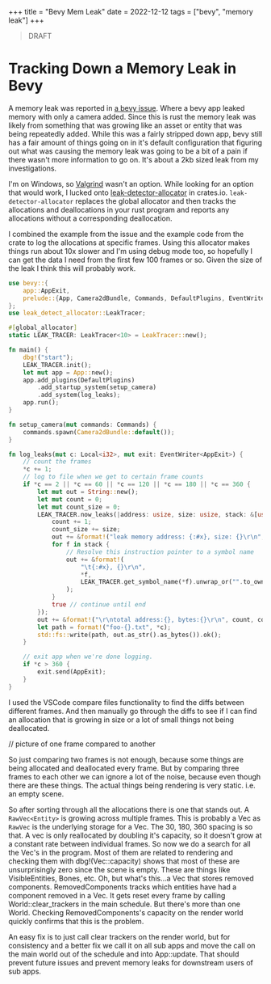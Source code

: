 +++
title = "Bevy Mem Leak"
date = 2022-12-12
tags = ["bevy", "memory leak"]
+++

> DRAFT

# Tracking Down a Memory Leak in Bevy

A memory leak was reported in [a bevy issue](https://github.com/bevyengine/bevy/issues/6417). 
Where a bevy app leaked memory with only a camera added. Since this is rust
the memory leak was likely from something that was growing like an asset or entity that
was being repeatedly added. While this was a fairly stripped down app, bevy still has a 
fair amount of things going on in it's default configuration that figuring out what was 
causing the memory leak was going to be a bit of a pain if there wasn't more information 
to go on. It's about a 2kb sized leak from my investigations.

I'm on Windows, so [Valgrind](https://valgrind.org/) wasn't an option. While looking for
an option that would work, I lucked onto [leak-detector-allocator](https://crates.io/crates/leak-detect-allocator)
in crates.io. `leak-detector-allocator` replaces the global allocator and then tracks the 
allocations and deallocations in your rust program and reports any allocations without
a corresponding deallocation. 

I combined the example from the issue and the example code from the crate to log the allocations
at specific frames. Using this allocator makes things run about 10x slower and I'm using debug mode
too, so hopefully I can get the data I need from the first few 100 frames or so. Given the size of the
leak I think this will probably work.

```rust
use bevy::{
    app::AppExit,
    prelude::{App, Camera2dBundle, Commands, DefaultPlugins, EventWriter, Local},
};
use leak_detect_allocator::LeakTracer;

#[global_allocator]
static LEAK_TRACER: LeakTracer<10> = LeakTracer::new();

fn main() {
    dbg!("start");
    LEAK_TRACER.init();
    let mut app = App::new();
    app.add_plugins(DefaultPlugins)
        .add_startup_system(setup_camera)
        .add_system(log_leaks);
    app.run();
}

fn setup_camera(mut commands: Commands) {
    commands.spawn(Camera2dBundle::default());
}

fn log_leaks(mut c: Local<i32>, mut exit: EventWriter<AppExit>) {
    // count the frames
    *c += 1;
    // log to file when we get to certain frame counts
    if *c == 2 || *c == 60 || *c == 120 || *c == 180 || *c == 360 {
        let mut out = String::new();
        let mut count = 0;
        let mut count_size = 0;
        LEAK_TRACER.now_leaks(|address: usize, size: usize, stack: &[usize]| {
            count += 1;
            count_size += size;
            out += &format!("leak memory address: {:#x}, size: {}\r\n", address, size);
            for f in stack {
                // Resolve this instruction pointer to a symbol name
                out += &format!(
                    "\t{:#x}, {}\r\n",
                    *f,
                    LEAK_TRACER.get_symbol_name(*f).unwrap_or("".to_owned())
                );
            }
            true // continue until end
        });
        out += &format!("\r\ntotal address:{}, bytes:{}\r\n", count, count_size);
        let path = format!("foo-{}.txt", *c);
        std::fs::write(path, out.as_str().as_bytes()).ok();
    }

    // exit app when we're done logging.
    if *c > 360 {
        exit.send(AppExit);
    }
}
```

I used the VSCode compare files functionality to find the diffs between different frames. And then
manually go through the diffs to see if I can find an allocation that is growing in size or a lot of small
things not being deallocated.

// picture of one frame compared to another

So just comparing two frames is not enough, because some things are being allocated and deallocated every frame.
But by comparing three frames to each other we can ignore a lot of the noise, because even though there are these things.
The actual things being rendering is very static. i.e. an empty scene.

So after sorting through all the allocations there is one that stands out. A `RawVec<Entity>` is growing across multiple frames.
This is probably a Vec<Entity> as `RawVec` is the underlying storage for a Vec.
The 30, 180, 360 spacing is so that. A vec is only reallocated by doubling it's capacity, so it doesn't grow at a constant rate
between individual frames. So now we do a search for all the Vec<Entity>'s in the program. Most of them are related to rendering
and checking them with dbg!(Vec::capacity) shows that most of these are unsurprisingly zero since the scene is empty. These are
things like VisibleEntities, Bones, etc. Oh, but what's this...a Vec<Entity> that stores removed components. RemovedComponents
tracks which entities have had a component removed in a Vec. It gets reset every frame by calling World::clear_trackers in the main
schedule. But there's more than one World. Checking RemovedComponents's capacity on the
render world quickly confirms that this is the problem.

An easy fix is to just call clear trackers on the render world, but for consistency and a better fix we call it on all sub apps and 
move the call on the main world out of the schedule and into App::update. That should prevent future issues and prevent memory leaks
for downstream users of sub apps.